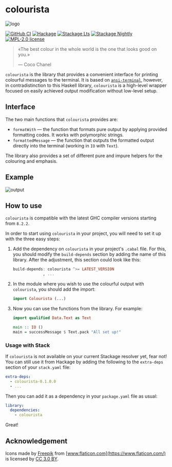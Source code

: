 # colourista

![logo](https://user-images.githubusercontent.com/4276606/74611761-e7d69c80-50f6-11ea-8065-c9da0371b9bf.png)

[![GitHub CI](https://github.com/kowainik/colourista/workflows/CI/badge.svg)](https://github.com/kowainik/colourista/actions)
[![Hackage](https://img.shields.io/hackage/v/colourista.svg?logo=haskell)](https://hackage.haskell.org/package/colourista)
[![Stackage Lts](http://stackage.org/package/colourista/badge/lts)](http://stackage.org/lts/package/colourista)
[![Stackage Nightly](http://stackage.org/package/colourista/badge/nightly)](http://stackage.org/nightly/package/colourista)
[![MPL-2.0 license](https://img.shields.io/badge/license-MPL--2.0-blue.svg)](LICENSE)

> «The best colour in the whole world is the one that looks good on you.»
>
> — Coco Chanel

`colourista` is the library that provides a convenient interface for printing
colourful messages to the terminal. It is based on
[`ansi-terminal`](https://hackage.haskell.org/package/ansi-terminal), however,
in contradistinction to this Haskell library, `colourista` is a high-level
wrapper focused on easily achieved output modification without low-level setup.

## Interface

The two main functions that `colourista` provides are:

 * `formatWith` — the function that formats pure output by applying provided
   formatting codes. It works with polymorphic strings.
 * `formattedMessage` — the function that outputs the formatted output directly
   into the terminal (working in `IO` with `Text`).

The library also provides a set of different pure and impure helpers for the
colouring and emphasis.

## Example

![output](https://user-images.githubusercontent.com/8126674/74609327-0a5dbb00-50e1-11ea-8c4b-2db4ab5b42a2.png)

## How to use

`colourista` is compatible with the latest GHC compiler versions starting from `8.2.2`.

In order to start using `colourista` in your project, you will need to set it up with the three easy steps:

1. Add the dependency on `colourista` in your project's `.cabal` file. For this,
   you should modify the `build-depends` section by adding the name of this
   library. After the adjustment, this section could look like this:

   ```haskell
   build-depends: colourista ^>= LATEST_VERSION
                , ...
   ```
2. In the module where you wish to use the colourful output with `colourista`,
   you should add the import:

   ```haskell
   import Colourista (...)
   ```
3. Now you can use the functions from the library. For example:

   ```haskell
   import qualified Data.Text as Text

   main :: IO ()
   main = successMessage $ Text.pack "All set up!"
   ```
### Usage with Stack

If `colourista` is not available on your current Stackage resolver yet, fear not! You can still use
it from Hackage by adding the following to the `extra-deps` section of your `stack.yaml`
file:

```yaml
extra-deps:
  - colourista-0.1.0.0
  - ...
```

Then you can add it as a dependency in your `package.yaml` file as usual:

```yaml
library:
  dependencies:
    - colourista
```

Great!

## Acknowledgement

Icons made by [Freepik](http://www.freepik.com) from [www.flaticon.com](https://www.flaticon.com/) is licensed by [CC 3.0 BY](http://creativecommons.org/licenses/by/3.0/).
